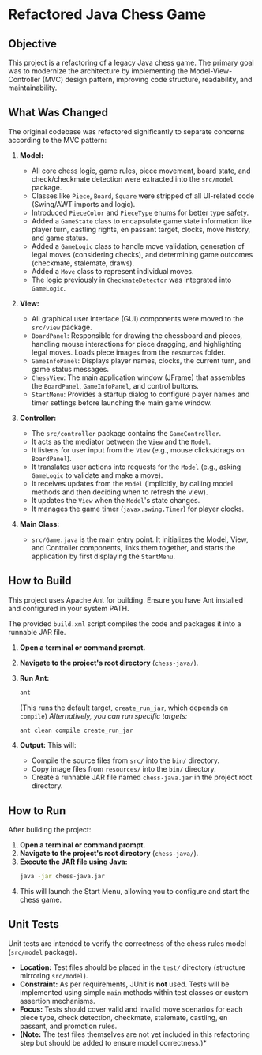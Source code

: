# Refactored Java Chess Game

## Objective

This project is a refactoring of a legacy Java chess game. The primary goal was to modernize the architecture by implementing the Model-View-Controller (MVC) design pattern, improving code structure, readability, and maintainability.

## What Was Changed

The original codebase was refactored significantly to separate concerns according to the MVC pattern:

1.  **Model:**
    *   All core chess logic, game rules, piece movement, board state, and check/checkmate detection were extracted into the `src/model` package.
    *   Classes like `Piece`, `Board`, `Square` were stripped of all UI-related code (Swing/AWT imports and logic).
    *   Introduced `PieceColor` and `PieceType` enums for better type safety.
    *   Added a `GameState` class to encapsulate game state information like player turn, castling rights, en passant target, clocks, move history, and game status.
    *   Added a `GameLogic` class to handle move validation, generation of legal moves (considering checks), and determining game outcomes (checkmate, stalemate, draws).
    *   Added a `Move` class to represent individual moves.
    *   The logic previously in `CheckmateDetector` was integrated into `GameLogic`.

2.  **View:**
    *   All graphical user interface (GUI) components were moved to the `src/view` package.
    *   `BoardPanel`: Responsible for drawing the chessboard and pieces, handling mouse interactions for piece dragging, and highlighting legal moves. Loads piece images from the `resources` folder.
    *   `GameInfoPanel`: Displays player names, clocks, the current turn, and game status messages.
    *   `ChessView`: The main application window (JFrame) that assembles the `BoardPanel`, `GameInfoPanel`, and control buttons.
    *   `StartMenu`: Provides a startup dialog to configure player names and timer settings before launching the main game window.

3.  **Controller:**
    *   The `src/controller` package contains the `GameController`.
    *   It acts as the mediator between the `View` and the `Model`.
    *   It listens for user input from the `View` (e.g., mouse clicks/drags on `BoardPanel`).
    *   It translates user actions into requests for the `Model` (e.g., asking `GameLogic` to validate and make a move).
    *   It receives updates from the `Model` (implicitly, by calling model methods and then deciding when to refresh the view).
    *   It updates the `View` when the `Model`'s state changes.
    *   It manages the game timer (`javax.swing.Timer`) for player clocks.

4.  **Main Class:**
    *   `src/Game.java` is the main entry point. It initializes the Model, View, and Controller components, links them together, and starts the application by first displaying the `StartMenu`.


## How to Build

This project uses Apache Ant for building. Ensure you have Ant installed and configured in your system PATH.

The provided `build.xml` script compiles the code and packages it into a runnable JAR file.

1.  **Open a terminal or command prompt.**
2.  **Navigate to the project's root directory** (`chess-java/`).
3.  **Run Ant:**
    ```bash
    ant
    ```
    (This runs the default target, `create_run_jar`, which depends on `compile`)
    *Alternatively, you can run specific targets:*
    ```bash
    ant clean compile create_run_jar
    ```

4.  **Output:** This will:
    *   Compile the source files from `src/` into the `bin/` directory.
    *   Copy image files from `resources/` into the `bin/` directory.
    *   Create a runnable JAR file named `chess-java.jar` in the project root directory.

## How to Run

After building the project:

1.  **Open a terminal or command prompt.**
2.  **Navigate to the project's root directory** (`chess-java/`).
3.  **Execute the JAR file using Java:**
    ```bash
    java -jar chess-java.jar
    ```
4.  This will launch the Start Menu, allowing you to configure and start the chess game.

## Unit Tests

Unit tests are intended to verify the correctness of the chess rules model (`src/model` package).

*   **Location:** Test files should be placed in the `test/` directory (structure mirroring `src/model`).
*   **Constraint:** As per requirements, JUnit is **not** used. Tests will be implemented using simple `main` methods within test classes or custom assertion mechanisms.
*   **Focus:** Tests should cover valid and invalid move scenarios for each piece type, check detection, checkmate, stalemate, castling, en passant, and promotion rules.
*   **(Note:** The test files themselves are not yet included in this refactoring step but should be added to ensure model correctness.)*
